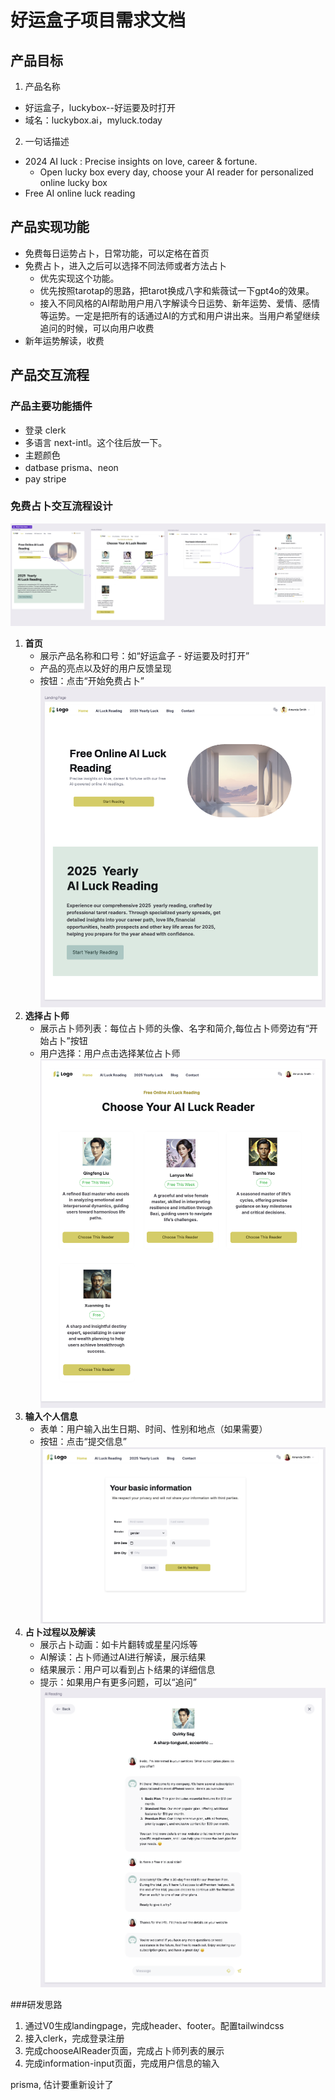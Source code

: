 # 好运盒子项目需求文档

## 产品目标

1. 产品名称
- 好运盒子，luckybox--好运要及时打开
- 域名：luckybox.ai，myluck.today

2. 一句话描述
- 2024 AI luck : Precise insights on love, career & fortune. 
  - Open lucky box every day, choose your AI reader for personalized online lucky box 
- Free AI online luck reading

## 产品实现功能

- 免费每日运势占卜，日常功能，可以定格在首页
- 免费占卜，进入之后可以选择不同法师或者方法占卜
    - 优先实现这个功能。
    - 优先按照tarotap的思路，把tarot换成八字和紫薇试一下gpt4o的效果。
    - 接入不同风格的AI帮助用户用八字解读今日运势、新年运势、爱情、感情等运势。一定是把所有的话通过AI的方式和用户讲出来。当用户希望继续追问的时候，可以向用户收费
- 新年运势解读，收费

## 产品交互流程
### 产品主要功能插件
- 登录 clerk
- 多语言 next-intl。这个往后放一下。
- 主题颜色 
- datbase prisma、neon
- pay stripe

### 免费占卜交互流程设计
![alt text](./public/md/project-md/product-UX.png)

1. **首页**
   - 展示产品名称和口号：如“好运盒子 - 好运要及时打开”
   - 产品的亮点以及好的用户反馈呈现
   - 按钮：点击“开始免费占卜”
![alt text](./public/md/project-md/landingpage.png)
2. **选择占卜师**
   - 展示占卜师列表：每位占卜师的头像、名字和简介,每位占卜师旁边有“开始占卜”按钮
   - 用户选择：用户点击选择某位占卜师
![alt text](./public/md/project-md/chooseAIReader.png)
3. **输入个人信息**
   - 表单：用户输入出生日期、时间、性别和地点（如果需要）
   - 按钮：点击“提交信息”
![alt text](./public/md/project-md/information-input.png)
5. **占卜过程以及解读**
   - 展示占卜动画：如卡片翻转或星星闪烁等
   - AI解读：占卜师通过AI进行解读，展示结果
   - 结果展示：用户可以看到占卜结果的详细信息
   - 提示：如果用户有更多问题，可以“追问”
![alt text](./public/md/project-md/AIReading.png)


###研发思路

1. 通过V0生成landingpage，完成header、footer。配置tailwindcss
2. 接入clerk，完成登录注册
3. 完成chooseAIReader页面，完成占卜师列表的展示
4. 完成information-input页面，完成用户信息的输入

prisma, 估计要重新设计了